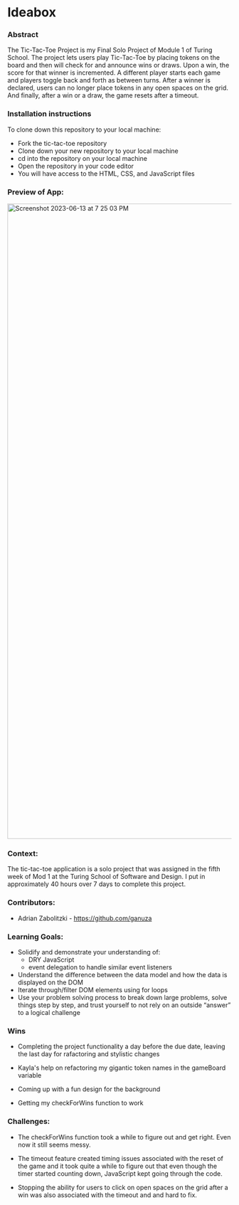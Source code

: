 # Ideabox

### Abstract

The Tic-Tac-Toe Project is my Final Solo Project of Module 1 of Turing School.  The project lets users play Tic-Tac-Toe by placing tokens on the board and then will check for and announce wins or draws.  Upon a win, the score for that winner is incremented.  A different player starts each game and players toggle back and forth as between turns.  After a winner is declared, users can no longer place tokens in any open spaces on the grid.  And finally, after a win or a draw, the game resets after a timeout.

### Installation instructions

To clone down this repository to your local machine:

* Fork the tic-tac-toe repository
* Clone down your new repository to your local machine
* cd into the repository on your local machine
* Open the repository in your code editor
* You will have access to the HTML, CSS, and JavaScript files

### Preview of App:

<img width="1428" alt="Screenshot 2023-06-13 at 7 25 03 PM" src="https://github.com/ganuza/tic-tac-toe/assets/31826116/1974cdd6-b1a7-464d-b090-105bf5da729e">


### Context:

The tic-tac-toe application is a solo project that was assigned in the fifth week of Mod 1 at the Turing School of Software and Design.  I put in approximately 40 hours over 7 days to complete this project.

### Contributors:

- Adrian Zabolitzki - https://github.com/ganuza

### Learning Goals:

* Solidify and demonstrate your understanding of:
  * DRY JavaScript
  * event delegation to handle similar event listeners
* Understand the difference between the data model and how the data is displayed on the DOM
* Iterate through/filter DOM elements using for loops
* Use your problem solving process to break down large problems, solve things step by step, and trust yourself to not rely on an outside “answer” to a logical challenge


### Wins 

* Completing the project functionality a day before the due date, leaving the last day for rafactoring and stylistic changes

* Kayla's help on refactoring my gigantic token names in the gameBoard variable

* Coming up with a fun design for the background

* Getting my checkForWins function to work

### Challenges:

* The checkForWins function took a while to figure out and get right.  Even now it still seems messy.

* The timeout feature created timing issues associated with the reset of the game and it took quite a while to figure out that even though the timer started counting down, JavaScript kept going through the code.

* Stopping the ability for users to click on open spaces on the grid after a win was also associated with the timeout and and hard to fix.
